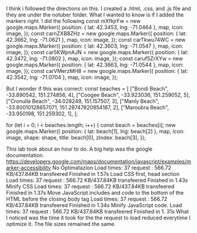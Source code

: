 I think i followed the directions on this. I created a .html, .css, and .js file and they are under the notuber folder. 
What I wanted to know is if I added the markers right. I did the following 
 const mXfkjrFw = new google.maps.Marker({
    position: { lat: 42.3453, lng: -71.0464 },
    map,
    icon: image,
  });
  const carnZXB8ZHz = new google.maps.Marker({
    position: { lat: 42.3662, lng: -71.0621 },
    map,
    icon: image,
  });
  const carTkwu74WC = new google.maps.Marker({
    position: { lat: 42.3603, lng: -71.0547 },
    map,
    icon: image,
  });
  const car5KWpnAJN = new google.maps.Marker({
    position: { lat: 42.3472, lng: -71.0802 },
    map,
    icon: image,
  });
  const caruf5ZrXYw = new google.maps.Marker({
    position: { lat: 42.3663, lng: -71.0544 },
    map,
    icon: image,
  });
  const carVMerzMH8 = new google.maps.Marker({
    position: { lat: 42.3542, lng: -71.0704 },
    map,
    icon: image,
  });

  But I wonder if this was correct:
  const beaches = [
  ["Bondi Beach", -33.890542, 151.274856, 4],
  ["Coogee Beach", -33.923036, 151.259052, 5],
  ["Cronulla Beach", -34.028249, 151.157507, 3],
  ["Manly Beach", -33.80010128657071, 151.28747820854187, 2],
  ["Maroubra Beach", -33.950198, 151.259302, 1],
];

 for (let i = 0; i < beaches.length; i++) {
    const beach = beaches[i];
    new google.maps.Marker({
      position: { lat: beach[1], lng: beach[2] },
      map,
      icon: image,
      shape: shape,
      title: beach[0],
      zIndex: beach[3],
    });

This lab took about an hour to do. A big help was the google documentation.  
https://developers.google.com/maps/documentation/javascript/examples/marker-accessibility
No Optimatazion 
Load times:  37 request : 566.72 KB/437.84KB transfeered Finished in 1.57s
Load CSS first, head section
Load times:  37 request : 566.72 KB/437.84KB transfeered Finished in 1.43s
Minify CSS
Load times:  37 request : 566.72 KB/437.84KB transfeered Finished in 1.37s
Move JavaScript includes and code to the bottom of the HTML before the closing body tag
Load times:  37 request : 566.72 KB/437.84KB transfeered Finished in 1.34s
Minify JavaScript code. 
Load times:  37 request : 566.72 KB/437.84KB transfeered Finished in 1. 31s
What I noticed was the time it took for the the request to load reduced everytime I optimize it. The file sizes remained the same. 

